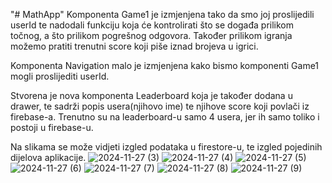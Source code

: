 "# MathApp" 
Komponenta Game1 je izmjenjena tako da smo joj proslijedili userId te nadodali funkciju koja će kontrolirati što se događa prilikom točnog,
a što prilikom pogrešnog odgovora. Također prilikom igranja možemo pratiti trenutni score koji piše iznad brojeva u igrici.



Komponenta Navigation malo je izmjenjena kako bismo komponenti Game1 mogli proslijediti userId.


Stvorena je nova komponenta Leaderboard koja je također dodana u drawer, te sadrži popis usera(njihovo ime) te njihove score koji povlači iz firebase-a.
Trenutno su na leaderboard-u samo 4 usera, jer ih samo toliko i postoji u firebase-u.


Na slikama se može vidjeti izgled podataka u firestore-u, te izgled pojedinih dijelova aplikacije.
![2024-11-27 (3)](https://github.com/user-attachments/assets/6c547b48-3d2f-47f5-8c30-d434d8ff2d07)
![2024-11-27 (4)](https://github.com/user-attachments/assets/ef9fbdf8-26fe-4565-b4e9-f19c54a4adde)
![2024-11-27 (5)](https://github.com/user-attachments/assets/7da6ce8f-95ba-4757-a367-1448a5e06881)
![2024-11-27 (6)](https://github.com/user-attachments/assets/a10c73a1-2b14-43f2-9e70-da81b90b012e)
![2024-11-27 (7)](https://github.com/user-attachments/assets/7e5bbfaa-9676-4874-b297-571dd05546ba)
![2024-11-27 (8)](https://github.com/user-attachments/assets/42a18268-548c-4d51-bb72-10c19d95f472)
![2024-11-27 (9)](https://github.com/user-attachments/assets/e0ab946f-28e3-4d5e-a11d-2fe523a0b484)

